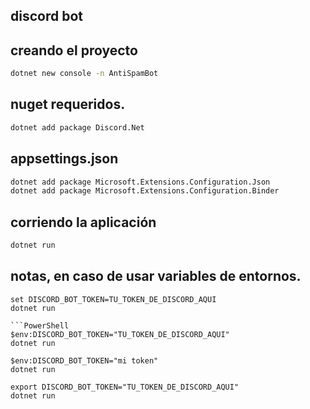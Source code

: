 ## discord bot 

## creando el proyecto

```bash
dotnet new console -n AntiSpamBot
```

## nuget requeridos.

```bash
dotnet add package Discord.Net
```

## appsettings.json

```bash
dotnet add package Microsoft.Extensions.Configuration.Json
dotnet add package Microsoft.Extensions.Configuration.Binder
```

## corriendo la aplicación

```bash
dotnet run
```



## notas, en caso de usar variables de entornos.

```
set DISCORD_BOT_TOKEN=TU_TOKEN_DE_DISCORD_AQUI
dotnet run

```PowerShell
$env:DISCORD_BOT_TOKEN="TU_TOKEN_DE_DISCORD_AQUI"
dotnet run
```

```
$env:DISCORD_BOT_TOKEN="mi token"
dotnet run
```

```
export DISCORD_BOT_TOKEN="TU_TOKEN_DE_DISCORD_AQUI"
dotnet run
```

